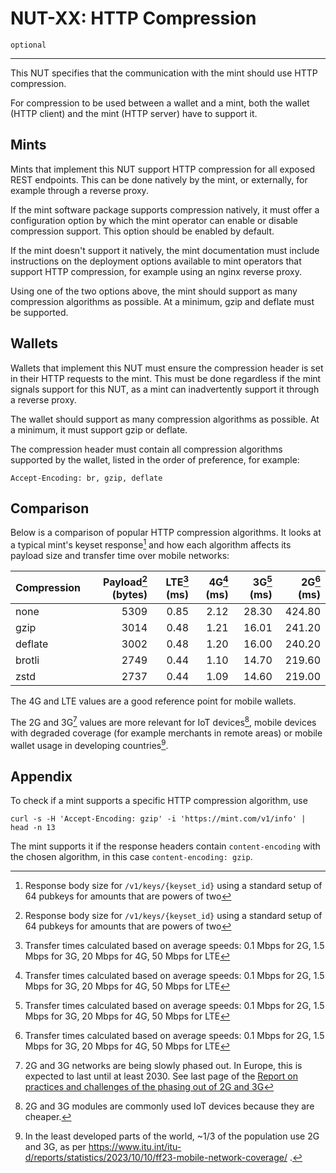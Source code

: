# NUT-XX: HTTP Compression

`optional`

---

This NUT specifies that the communication with the mint should use HTTP compression.

For compression to be used between a wallet and a mint, both the wallet (HTTP client) and the mint (HTTP server) have to support it.

## Mints

Mints that implement this NUT support HTTP compression for all exposed REST endpoints. This can be done natively by the mint, or externally, for example through a reverse proxy.

If the mint software package supports compression natively, it must offer a configuration option by which the mint operator can enable or disable compression support. This option should be enabled by default.

If the mint doesn't support it natively, the mint documentation must include instructions on the deployment options available to mint operators that support HTTP compression, for example using an nginx reverse proxy.

Using one of the two options above, the mint should support as many compression algorithms as possible. At a minimum, gzip and deflate must be supported.

## Wallets

Wallets that implement this NUT must ensure the compression header is set in their HTTP requests to the mint. This must be done regardless if the mint signals support for this NUT, as a mint can inadvertently support it through a reverse proxy.

The wallet should support as many compression algorithms as possible. At a minimum, it must support gzip or deflate.

The compression header must contain all compression algorithms supported by the wallet, listed in the order of preference, for example:
```
Accept-Encoding: br, gzip, deflate
```


## Comparison

Below is a comparison of popular HTTP compression algorithms. It looks at a typical mint's keyset response[^1] and how each algorithm affects its payload size and transfer time over mobile networks:


| Compression | Payload[^1] (bytes) | LTE[^2] (ms) | 4G[^2] (ms) | 3G[^2] (ms) | 2G[^2] (ms) |
|-------------|--------------------:|-------------:|------------:|------------:|------------:|
| none        |                5309 |         0.85 |        2.12 |       28.30 |      424.80 |
| gzip        |                3014 |         0.48 |        1.21 |       16.01 |      241.20 |
| deflate     |                3002 |         0.48 |        1.20 |       16.00 |      240.20 |
| brotli      |                2749 |         0.44 |        1.10 |       14.70 |      219.60 |
| zstd        |                2737 |         0.44 |        1.09 |       14.60 |      219.00 |

The 4G and LTE values are a good reference point for mobile wallets.

The 2G and 3G[^5] values are more relevant for IoT devices[^4], mobile devices with degraded coverage (for example merchants in remote areas) or mobile wallet usage in developing countries[^3].


## Appendix

To check if a mint supports a specific HTTP compression algorithm, use
```shell
curl -s -H 'Accept-Encoding: gzip' -i 'https://mint.com/v1/info' | head -n 13
```
The mint supports it if the response headers contain `content-encoding` with the chosen algorithm, in this case `content-encoding: gzip`.


[^1]: Response body size for `/v1/keys/{keyset_id}` using a standard setup of 64 pubkeys for amounts that are powers of two

[^2]: Transfer times calculated based on average speeds: 0.1 Mbps for 2G, 1.5 Mbps for 3G, 20 Mbps for 4G, 50 Mbps for LTE

[^3]: In the least developed parts of the world, ~1/3 of the population use 2G and 3G, as per https://www.itu.int/itu-d/reports/statistics/2023/10/10/ff23-mobile-network-coverage/ .

[^4]: 2G and 3G modules are commonly used IoT devices because they are cheaper.

[^5]: 2G and 3G networks are being slowly phased out. In Europe, this is expected to last until at least 2030. See last page of the [Report on practices and challenges of the
phasing out of 2G and 3G](https://www.berec.europa.eu/system/files/2023-12/BoR%20%2823%29%20204%20BEREC%20Report%20on%20practices%20and%20challenges%20of%20the%20phasing%20out%20of%202G%20and%203G_0.pdf)